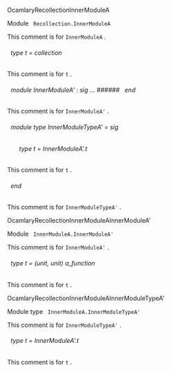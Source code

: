 OcamlaryRecollectionInnerModuleA

 Module `` Recollection.InnerModuleA`` 


This comment is for `` InnerModuleA
`` .

<a id="type-t"></a>
###### &nbsp; type t = collection

This comment is for `` t
`` .




<a id="module-InnerModuleA'"></a>
###### &nbsp; module InnerModuleA' : sig ... ###### &nbsp; end

This comment is for `` InnerModuleA'
`` .




<a id="module-type-InnerModuleTypeA'"></a>
###### &nbsp; module type InnerModuleTypeA' = sig

<a id="type-t"></a>
###### &nbsp; &nbsp; &nbsp; &nbsp;type t = InnerModuleA'.t

This comment is for `` t
`` .



###### &nbsp; end

This comment is for `` InnerModuleTypeA'
`` .



OcamlaryRecollectionInnerModuleAInnerModuleA'

 Module `` InnerModuleA.InnerModuleA'`` 


This comment is for `` InnerModuleA'
`` .

<a id="type-t"></a>
###### &nbsp; type t = (unit, unit) a_function

This comment is for `` t
`` .



OcamlaryRecollectionInnerModuleAInnerModuleTypeA'

 Module type `` InnerModuleA.InnerModuleTypeA'`` 


This comment is for `` InnerModuleTypeA'
`` .

<a id="type-t"></a>
###### &nbsp; type t = InnerModuleA'.t

This comment is for `` t
`` .


